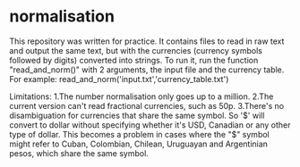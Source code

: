 # normalisation
This repository was written for practice.
It contains files to read in raw text and output the same text, but with the currencies (currency symbols followed by digits) converted into strings.
To run it, run the function "read_and_norm()" with 2 arguments, the input file and the currency table. For example: read_and_norm('input.txt','currency_table.txt')

Limitations: 1.The number normalisation only goes up to a million. 2.The current version can't read fractional currencies, such as 50p. 3.There's no disambiguation for currencies that share the same symbol. So '$' will convert to dollar without specifying whether it's USD, Canadian or any other type of dollar. This becomes a problem in cases where the "$" symbol might refer to Cuban, Colombian, Chilean, Uruguayan and Argentinian pesos, which share the same symbol.
